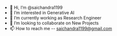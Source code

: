 - 👋 Hi, I’m @saichandra1199
- 👀 I’m interested in Generative AI
- 🌱 I’m currently working as Research Engineer 
- 💞️ I’m looking to collaborate on New Projects
- 📫 How to reach me -- saichandra1199@gmail.com

<!---
saichandra1199/saichandra1199 is a ✨ special ✨ repository because its `README.md` (this file) appears on your GitHub profile.
You can click the Preview link to take a look at your changes.
--->
